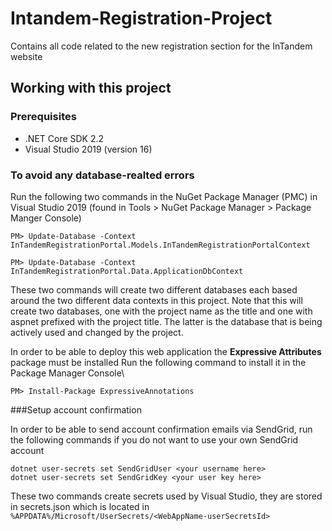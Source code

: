 # Intandem-Registration-Project

Contains all code related to the new registration section for the InTandem website

## Working with this project

### Prerequisites

* .NET Core SDK 2.2
* Visual Studio 2019 (version 16)

### To avoid any database-realted errors

Run the following two commands in the NuGet Package Manager (PMC) in Visual Studio 2019 (found in Tools > NuGet Package Manager > Package Manger Console)

    PM> Update-Database -Context InTandemRegistrationPortal.Models.InTandemRegistrationPortalContext
    
    PM> Update-Database -Context InTandemRegistrationPortal.Data.ApplicationDbContext

These two commands will create two different databases each based around the two different data contexts in this project. Note that this will create two databases, one with the project name as the title and one with aspnet prefixed with the project title. The latter is the database that is being actively used and changed by the project.

In order to be able to deploy this web application the **Expressive Attributes** package must be installed
Run the following command to install it in the Package Manager Console\
    
    PM> Install-Package ExpressiveAnnotations


###Setup account confirmation

In order to be able to send account confirmation emails via SendGrid, run the following commands if you do not want to use your own SendGrid account

    dotnet user-secrets set SendGridUser <your username here>
    dotnet user-secrets set SendGridKey <your user key here>

These two commands create secrets used by Visual Studio, they are stored in secrets.json which is located in `%APPDATA%/Microsoft/UserSecrets/<WebAppName-userSecretsId>`
